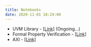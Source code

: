 ```yaml
---
title: Notebooks
date: 2020-11-01 18:24:00
---
```


* UVM Library - [[Link]](https://hackmd.io/@PKhuang-TW/UVM_Library) (Ongoing...)
* Formal Property Verification - [[Link]](https://hackmd.io/@PKhuang-TW/FPV_Notebook)
* AXI - [[Link]](https://hackmd.io/@PKhuang-TW/AXI_Notebook/)